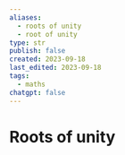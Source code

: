 ```yaml
---
aliases:
  - roots of unity
  - root of unity
type: str
publish: false
created: 2023-09-18
last_edited: 2023-09-18
tags:
  - maths
chatgpt: false
---
```

# Roots of unity